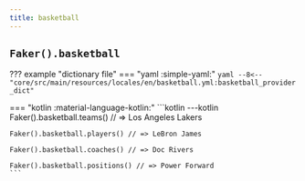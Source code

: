 ```yaml
---
title: basketball
---
```


## `Faker().basketball`

??? example "dictionary file"
    === "yaml :simple-yaml:"
        ```yaml
        --8<-- "core/src/main/resources/locales/en/basketball.yml:basketball_provider_dict"
        ```

=== "kotlin :material-language-kotlin:"
    ```kotlin
    ---kotlin
    Faker().basketball.teams() // => Los Angeles Lakers

    Faker().basketball.players() // => LeBron James

    Faker().basketball.coaches() // => Doc Rivers

    Faker().basketball.positions() // => Power Forward
    ```
